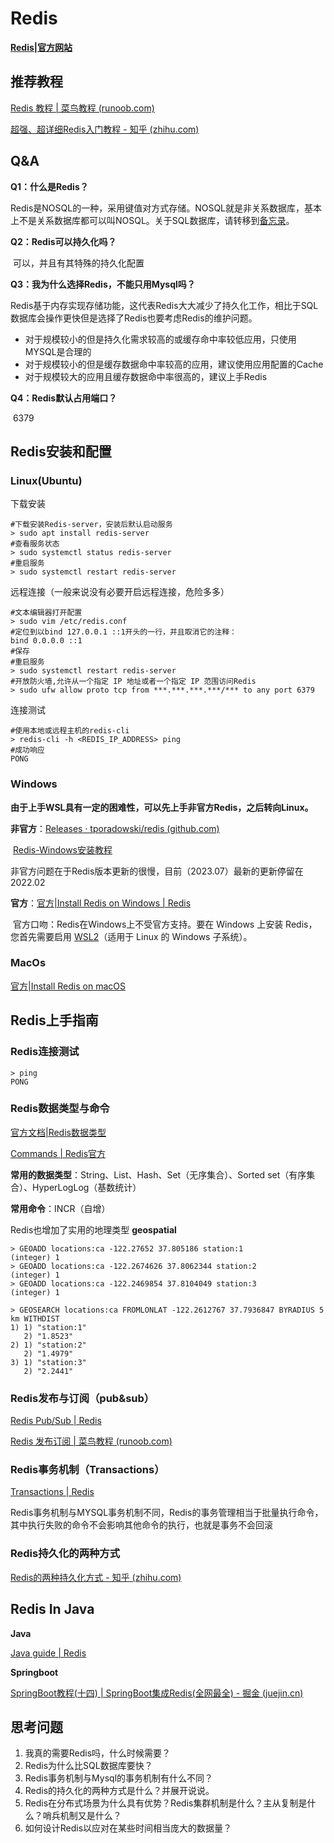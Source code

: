 # Redis

[**Redis|官方网站**](https://redis.io/)



## 推荐教程

[Redis 教程 | 菜鸟教程 (runoob.com)](https://www.runoob.com/redis/redis-tutorial.html)

[超强、超详细Redis入门教程 - 知乎 (zhihu.com)](https://zhuanlan.zhihu.com/p/411888708)



## Q&A

**Q1：什么是Redis？**

​	Redis是NOSQL的一种，采用键值对方式存储。NOSQL就是非关系数据库，基本上不是关系数据库都可以叫NOSQL。关于SQL数据库，请转移到[备忘录](docs/3-备忘录.md)。

**Q2：Redis可以持久化吗？**

​	可以，并且有其特殊的持久化配置

**Q3：我为什么选择Redis，不能只用Mysql吗？**

​	Redis基于内存实现存储功能，这代表Redis大大减少了持久化工作，相比于SQL数据库会操作更快但是选择了Redis也要考虑Redis的维护问题。

- 对于规模较小的但是持久化需求较高的或缓存命中率较低应用，只使用MYSQL是合理的
- 对于规模较小的但是缓存数据命中率较高的应用，建议使用应用配置的Cache
- 对于规模较大的应用且缓存数据命中率很高的，建议上手Redis

**Q4：Redis默认占用端口？**

​	6379



## Redis安装和配置

### Linux(Ubuntu)

下载安装

```shell
#下载安装Redis-server，安装后默认启动服务
> sudo apt install redis-server
#查看服务状态
> sudo systemctl status redis-server
#重启服务
> sudo systemctl restart redis-server
```

远程连接（一般来说没有必要开启远程连接，危险多多）

```shell
#文本编辑器打开配置
> sudo vim /etc/redis.conf
#定位到以bind 127.0.0.1 ::1开头的一行，并且取消它的注释：
bind 0.0.0.0 ::1
#保存
#重启服务
> sudo systemctl restart redis-server
#开放防火墙,允许从一个指定 IP 地址或者一个指定 IP 范围访问Redis
> sudo ufw allow proto tcp from ***.***.***.***/*** to any port 6379
```

连接测试

```shell
#使用本地或远程主机的redis-cli
> redis-cli -h <REDIS_IP_ADDRESS> ping
#成功响应
PONG
```

### Windows

**由于上手WSL具有一定的困难性，可以先上手非官方Redis，之后转向Linux。**

**非官方**：[Releases · tporadowski/redis (github.com)](https://github.com/tporadowski/redis/releases)

​	[Redis-Windows安装教程](https://blog.csdn.net/weixin_44893902/article/details/123087435)

​	非官方问题在于Redis版本更新的很慢，目前（2023.07）最新的更新停留在2022.02

**官方**：[官方|Install Redis on Windows | Redis](https://redis.io/docs/getting-started/installation/install-redis-on-windows/)

​	官方口吻：Redis在Windows上不受官方支持。要在 Windows 上安装 Redis，您首先需要启用 [WSL2](https://docs.microsoft.com/en-us/windows/wsl/install)（适用于 Linux 的 Windows 子系统）。

### MacOs

[官方|Install Redis on macOS](https://redis.io/docs/getting-started/installation/install-redis-on-mac-os/)



## Redis上手指南

### Redis连接测试

```shell
> ping
PONG
```

### Redis数据类型与命令

[官方文档|Redis数据类型](https://redis.io/docs/data-types/)

[Commands | Redis官方](https://redis.io/commands/)

**常用的数据类型**：String、List、Hash、Set（无序集合）、Sorted set（有序集合）、HyperLogLog（基数统计）

**常用命令**：INCR（自增）

Redis也增加了实用的地理类型 **geospatial**

```shell
> GEOADD locations:ca -122.27652 37.805186 station:1
(integer) 1
> GEOADD locations:ca -122.2674626 37.8062344 station:2
(integer) 1
> GEOADD locations:ca -122.2469854 37.8104049 station:3
(integer) 1

> GEOSEARCH locations:ca FROMLONLAT -122.2612767 37.7936847 BYRADIUS 5 km WITHDIST
1) 1) "station:1"
   2) "1.8523"
2) 1) "station:2"
   2) "1.4979"
3) 1) "station:3"
   2) "2.2441"
```

### Redis发布与订阅（pub&sub）

[Redis Pub/Sub | Redis](https://redis.io/docs/manual/pubsub/)

[Redis 发布订阅 | 菜鸟教程 (runoob.com)](https://www.runoob.com/redis/redis-pub-sub.html)

### Redis事务机制（Transactions）

[Transactions | Redis](https://redis.io/docs/manual/transactions/)

Redis事务机制与MYSQL事务机制不同，Redis的事务管理相当于批量执行命令，其中执行失败的命令不会影响其他命令的执行，也就是事务不会回滚

### Redis持久化的两种方式

[Redis的两种持久化方式 - 知乎 (zhihu.com)](https://zhuanlan.zhihu.com/p/345725544)



## Redis In Java

**Java**

[Java guide | Redis](https://redis.io/docs/clients/java/)

**Springboot**

[SpringBoot教程(十四) | SpringBoot集成Redis(全网最全) - 掘金 (juejin.cn)](https://juejin.cn/post/7076244567569203208#heading-5)



## 思考问题

1. 我真的需要Redis吗，什么时候需要？
2. Redis为什么比SQL数据库要快？
3. Redis事务机制与Mysql的事务机制有什么不同？
4. Redis的持久化的两种方式是什么？并展开说说。
5. Redis在分布式场景为什么具有优势？Redis集群机制是什么？主从复制是什么？哨兵机制又是什么？
6. 如何设计Redis以应对在某些时间相当庞大的数据量？

